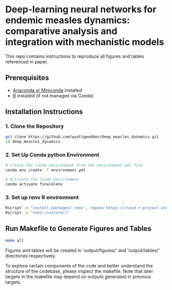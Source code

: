 # Deep-learning neural networks for endemic measles dynamics: comparative analysis and integration with mechanistic models


This repo contains instructions to reproduce all figures and tables referenced in paper. 

## Prerequisites

- [Anaconda or Miniconda](https://docs.conda.io/en/latest/miniconda.html) installed
- [R](https://www.r-project.org/) installed (if not managed via Conda)

## Installation Instructions

### **1. Clone the Repository**

```bash
git clone https://github.com/wyattgmadden/deep_measles_dynamics.git
cd deep_measles_dynamics
```
### **2. Set Up Conda python Environment**

```bash
# Create the Conda environment from the environment.yml file
conda env create -f environment.yml

# Activate the Conda environment
conda activate finalmlenv
```
### **3. Set up renv R environment**

```bash
Rscript -e "install.packages('renv', repos='https://cloud.r-project.org')"
Rscript -e "renv::restore()"
```


## Run Makefile to Generate Figures and Tables

```bash
make all
```

Figures and tables will be created in 'output/figures/' and 'output/tables/' directories respectively. 

To explore certain components of the code and better understand the structure of the codebase, please inspect the makefile. Note that later targets in the makefile may depend on outputs generated in previous targets.


